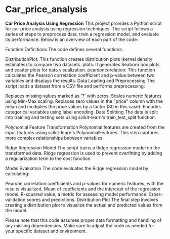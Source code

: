 # Car_price_analysis
**Car Price Analysis Using Regression**
This project provides a Python script for car price analysis using regression techniques. The script follows a series of steps to preprocess data, train a regression model, and evaluate its performance. Below is an overview of each part of the code:

Function Definitions
The code defines several functions:

DistributionPlot: This function creates distribution plots (kernel density estimates) to compare two datasets.
plots: It generates Seaborn box plots and scatter plots for data visualization.
pearsoncorelation: This function calculates the Pearson correlation coefficient and p-value between two variables and displays the results.
Data Loading and Preprocessing
The script loads a dataset from a CSV file and performs preprocessing:

Replaces missing values marked as '?' with zeros.
Scales numeric features using Min-Max scaling.
Replaces zero values in the "price" column with the mean and multiplies the price values by a factor (80 in this case).
Encodes categorical variables using label encoding.
Data Splitting
The data is split into training and testing sets using scikit-learn's train_test_split function.

Polynomial Feature Transformation
Polynomial features are created from the input features using scikit-learn's PolynomialFeatures. This step captures more complex relationships between variables.

Ridge Regression Model
The script trains a Ridge regression model on the transformed data. Ridge regression is used to prevent overfitting by adding a regularization term to the cost function.

Model Evaluation
The code evaluates the Ridge regression model by calculating:

Pearson correlation coefficients and p-values for numeric features, with the results visualized.
Mean of coefficients and the intercept of the regression model.
R-squared value, a metric for assessing model performance.
Cross-validation scores and predictions.
Distribution Plot
The final step involves creating a distribution plot to visualize the actual and predicted values from the model.

Please note that this code assumes proper data formatting and handling of any missing dependencies. Make sure to adjust the code as needed for your specific dataset and environment.

